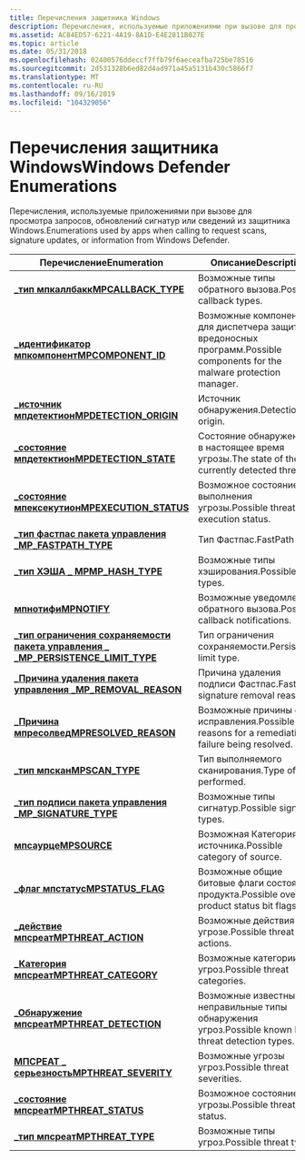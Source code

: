 ```yaml
---
title: Перечисления защитника Windows
description: Перечисления, используемые приложениями при вызове для просмотра запросов, обновлений сигнатур или сведений из защитника Windows.
ms.assetid: AC84ED57-6221-4A19-8A1D-E4E2811B027E
ms.topic: article
ms.date: 05/31/2018
ms.openlocfilehash: 02400576ddeccf7ffb79f6aeceafba725be78516
ms.sourcegitcommit: 2d531328b6ed82d4ad971a45a5131b430c5866f7
ms.translationtype: MT
ms.contentlocale: ru-RU
ms.lasthandoff: 09/16/2019
ms.locfileid: "104329056"
---
```

# <a name="windows-defender-enumerations"></a><span data-ttu-id="d0ce7-103">Перечисления защитника Windows</span><span class="sxs-lookup"><span data-stu-id="d0ce7-103">Windows Defender Enumerations</span></span>

<span data-ttu-id="d0ce7-104">Перечисления, используемые приложениями при вызове для просмотра запросов, обновлений сигнатур или сведений из защитника Windows.</span><span class="sxs-lookup"><span data-stu-id="d0ce7-104">Enumerations used by apps when calling to request scans, signature updates, or information from Windows Defender.</span></span>



| <span data-ttu-id="d0ce7-105">Перечисление</span><span class="sxs-lookup"><span data-stu-id="d0ce7-105">Enumeration</span></span>                                                       | <span data-ttu-id="d0ce7-106">Описание</span><span class="sxs-lookup"><span data-stu-id="d0ce7-106">Description</span></span>                                                           |
|-------------------------------------------------------------------|-----------------------------------------------------------------------|
| [<span data-ttu-id="d0ce7-107">**\_тип мпкаллбакк**</span><span class="sxs-lookup"><span data-stu-id="d0ce7-107">**MPCALLBACK\_TYPE**</span></span>](mpcallback-type.md)                       | <span data-ttu-id="d0ce7-108">Возможные типы обратного вызова.</span><span class="sxs-lookup"><span data-stu-id="d0ce7-108">Possible callback types.</span></span><br/>                                   |
| [<span data-ttu-id="d0ce7-109">**\_идентификатор мпкомпонент**</span><span class="sxs-lookup"><span data-stu-id="d0ce7-109">**MPCOMPONENT\_ID**</span></span>](mpcomponent-id.md)                         | <span data-ttu-id="d0ce7-110">Возможные компоненты для диспетчера защиты от вредоносных программ.</span><span class="sxs-lookup"><span data-stu-id="d0ce7-110">Possible components for the malware protection manager.</span></span><br/>    |
| [<span data-ttu-id="d0ce7-111">**\_источник мпдетектион**</span><span class="sxs-lookup"><span data-stu-id="d0ce7-111">**MPDETECTION\_ORIGIN**</span></span>](mpdetection-origin.md)                 | <span data-ttu-id="d0ce7-112">Источник обнаружения.</span><span class="sxs-lookup"><span data-stu-id="d0ce7-112">Detection origin.</span></span><br/>                                          |
| [<span data-ttu-id="d0ce7-113">**\_состояние мпдетектион**</span><span class="sxs-lookup"><span data-stu-id="d0ce7-113">**MPDETECTION\_STATE**</span></span>](mpdetection-state.md)                   | <span data-ttu-id="d0ce7-114">Состояние обнаруженной в настоящее время угрозы.</span><span class="sxs-lookup"><span data-stu-id="d0ce7-114">The state of the currently detected threat.</span></span><br/>                |
| [<span data-ttu-id="d0ce7-115">**\_состояние мпексекутион**</span><span class="sxs-lookup"><span data-stu-id="d0ce7-115">**MPEXECUTION\_STATUS**</span></span>](mpexecution-status.md)                 | <span data-ttu-id="d0ce7-116">Возможное состояние выполнения угрозы.</span><span class="sxs-lookup"><span data-stu-id="d0ce7-116">Possible threat execution status.</span></span><br/>                          |
| [<span data-ttu-id="d0ce7-117">**\_тип фастпас пакета управления \_**</span><span class="sxs-lookup"><span data-stu-id="d0ce7-117">**MP\_FASTPATH\_TYPE**</span></span>](mp-fastpath-type.md)                    | <span data-ttu-id="d0ce7-118">Тип Фастпас.</span><span class="sxs-lookup"><span data-stu-id="d0ce7-118">FastPath type.</span></span><br/>                                             |
| [<span data-ttu-id="d0ce7-119">**\_тип ХЭША \_ MP**</span><span class="sxs-lookup"><span data-stu-id="d0ce7-119">**MP\_HASH\_TYPE**</span></span>](mp-hash-type.md)                            | <span data-ttu-id="d0ce7-120">Возможные типы хэширования.</span><span class="sxs-lookup"><span data-stu-id="d0ce7-120">Possible hash types.</span></span><br/>                                       |
| [<span data-ttu-id="d0ce7-121">**мпнотифи**</span><span class="sxs-lookup"><span data-stu-id="d0ce7-121">**MPNOTIFY**</span></span>](mpnotify.md)                                      | <span data-ttu-id="d0ce7-122">Возможные уведомления обратного вызова.</span><span class="sxs-lookup"><span data-stu-id="d0ce7-122">Possible callback notifications.</span></span><br/>                           |
| [<span data-ttu-id="d0ce7-123">**\_тип ограничения сохраняемости пакета управления \_ \_**</span><span class="sxs-lookup"><span data-stu-id="d0ce7-123">**MP\_PERSISTENCE\_LIMIT\_TYPE**</span></span>](mp-persistence-limit-type.md) | <span data-ttu-id="d0ce7-124">Тип ограничения сохраняемости.</span><span class="sxs-lookup"><span data-stu-id="d0ce7-124">Persistence limit type.</span></span><br/>                                    |
| [<span data-ttu-id="d0ce7-125">**\_Причина удаления пакета управления \_**</span><span class="sxs-lookup"><span data-stu-id="d0ce7-125">**MP\_REMOVAL\_REASON**</span></span>](mp-removal-reason.md)                  | <span data-ttu-id="d0ce7-126">Причина удаления подписи Фастпас.</span><span class="sxs-lookup"><span data-stu-id="d0ce7-126">FastPath signature removal reason.</span></span><br/>                         |
| [<span data-ttu-id="d0ce7-127">**\_Причина мпресолвед**</span><span class="sxs-lookup"><span data-stu-id="d0ce7-127">**MPRESOLVED\_REASON**</span></span>](mpresolved-reason.md)                   | <span data-ttu-id="d0ce7-128">Возможные причины сбоя исправления.</span><span class="sxs-lookup"><span data-stu-id="d0ce7-128">Possible reasons for a remediation failure being resolved.</span></span><br/> |
| [<span data-ttu-id="d0ce7-129">**\_тип мпскан**</span><span class="sxs-lookup"><span data-stu-id="d0ce7-129">**MPSCAN\_TYPE**</span></span>](mpscan-type.md)                               | <span data-ttu-id="d0ce7-130">Тип выполняемого сканирования.</span><span class="sxs-lookup"><span data-stu-id="d0ce7-130">Type of scan performed.</span></span><br/>                                    |
| [<span data-ttu-id="d0ce7-131">**\_тип подписи пакета управления \_**</span><span class="sxs-lookup"><span data-stu-id="d0ce7-131">**MP\_SIGNATURE\_TYPE**</span></span>](mp-signature-type.md)                  | <span data-ttu-id="d0ce7-132">Возможные типы сигнатур.</span><span class="sxs-lookup"><span data-stu-id="d0ce7-132">Possible signature types.</span></span><br/>                                  |
| [<span data-ttu-id="d0ce7-133">**мпсаурце**</span><span class="sxs-lookup"><span data-stu-id="d0ce7-133">**MPSOURCE**</span></span>](mpsource.md)                                      | <span data-ttu-id="d0ce7-134">Возможная Категория источника.</span><span class="sxs-lookup"><span data-stu-id="d0ce7-134">Possible category of source.</span></span><br/>                               |
| [<span data-ttu-id="d0ce7-135">**\_флаг мпстатус**</span><span class="sxs-lookup"><span data-stu-id="d0ce7-135">**MPSTATUS\_FLAG**</span></span>](mpstatus-flag.md)                           | <span data-ttu-id="d0ce7-136">Возможные общие битовые флаги состояния продукта.</span><span class="sxs-lookup"><span data-stu-id="d0ce7-136">Possible overall product status bit flags.</span></span><br/>                 |
| [<span data-ttu-id="d0ce7-137">**\_действие мпсреат**</span><span class="sxs-lookup"><span data-stu-id="d0ce7-137">**MPTHREAT\_ACTION**</span></span>](mpthreat-action.md)                       | <span data-ttu-id="d0ce7-138">Возможные действия по угрозе.</span><span class="sxs-lookup"><span data-stu-id="d0ce7-138">Possible threat actions.</span></span><br/>                                   |
| [<span data-ttu-id="d0ce7-139">**\_Категория мпсреат**</span><span class="sxs-lookup"><span data-stu-id="d0ce7-139">**MPTHREAT\_CATEGORY**</span></span>](mpthreat-category.md)                   | <span data-ttu-id="d0ce7-140">Возможные категории угроз.</span><span class="sxs-lookup"><span data-stu-id="d0ce7-140">Possible threat categories.</span></span><br/>                                |
| [<span data-ttu-id="d0ce7-141">**\_Обнаружение мпсреат**</span><span class="sxs-lookup"><span data-stu-id="d0ce7-141">**MPTHREAT\_DETECTION**</span></span>](mpthreat-detection.md)                 | <span data-ttu-id="d0ce7-142">Возможные известные неправильные типы обнаружения угроз.</span><span class="sxs-lookup"><span data-stu-id="d0ce7-142">Possible known bad threat detection types.</span></span><br/>                 |
| [<span data-ttu-id="d0ce7-143">**МПСРЕАТ \_ серьезность**</span><span class="sxs-lookup"><span data-stu-id="d0ce7-143">**MPTHREAT\_SEVERITY**</span></span>](mpthreat-severity.md)                   | <span data-ttu-id="d0ce7-144">Возможные угрозы угроз.</span><span class="sxs-lookup"><span data-stu-id="d0ce7-144">Possible threat severities.</span></span><br/>                                |
| [<span data-ttu-id="d0ce7-145">**\_состояние мпсреат**</span><span class="sxs-lookup"><span data-stu-id="d0ce7-145">**MPTHREAT\_STATUS**</span></span>](mpthreat-status.md)                       | <span data-ttu-id="d0ce7-146">Возможное состояние угрозы.</span><span class="sxs-lookup"><span data-stu-id="d0ce7-146">Possible threat status.</span></span><br/>                                    |
| [<span data-ttu-id="d0ce7-147">**\_тип мпсреат**</span><span class="sxs-lookup"><span data-stu-id="d0ce7-147">**MPTHREAT\_TYPE**</span></span>](mpthreat-type.md)                           | <span data-ttu-id="d0ce7-148">Возможные типы угроз.</span><span class="sxs-lookup"><span data-stu-id="d0ce7-148">Possible threat types.</span></span><br/>                                     |



 

 

 





